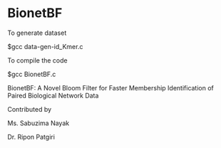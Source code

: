 # BionetBF
To generate dataset

$gcc data-gen-id_Kmer.c

To compile the code

$gcc BionetBF.c





BionetBF: A Novel Bloom Filter for Faster Membership Identification of Paired Biological Network Data

Contributed by

Ms. Sabuzima Nayak

Dr. Ripon Patgiri
